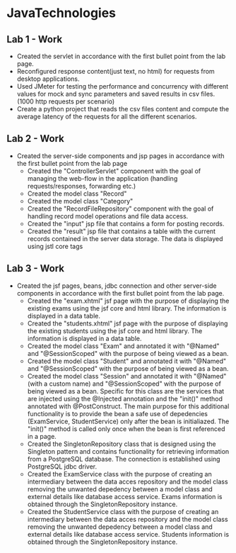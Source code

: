 # JavaTechnologies

## Lab 1 - Work
  * Created the servlet in accordance with the first bullet point from the lab page.
  * Reconfigured response content(just text, no html) for requests from desktop applications.
  * Used JMeter for testing the performance and concurrency with different values for mock and sync parameters and saved results in csv files. (1000 http requests per scenario)
  * Create a python project that reads the csv files content and compute the average latency of the requests for all the different scenarios.
## Lab 2 - Work
  * Created the server-side components and jsp pages in accordance with the first bullet point from the lab page
    - Created the "ControllerServlet" component with the goal of managing the web-flow in the application (handling requests/responses, forwarding etc.)
    - Created the model class "Record"
    - Created the model class "Category"
    - Created the "RecordFileRepository" component with the goal of handling record model operations and file data access.
    - Created the "input" jsp file that contains a form for posting records.
    - Created the "result" jsp file that contains a table with the current records contained in the server data storage. The data is displayed using jstl core tags
## Lab 3 - Work
  * Created the jsf pages, beans, jdbc connection and other server-side components in accordance with the first bullet point from the lab page.
    - Created the "exam.xhtml" jsf page with the purpose of displaying the existing exams using the jsf core and html library. The information is displayed in a data table.
    - Created the "students.xhtml" jsf page with the purpose of displaying the existing students using the jsf core and html library. The information is displayed in a data table.
    - Created the model class "Exam" and annotated it with "@Named" and "@SessionScoped" with the purpose of being viewed as a bean.
    - Created the model class "Student" and annotated it with "@Named" and "@SessionScoped" with the purpose of being viewed as a bean.
    - Created the model class "Session" and annotated it with "@Named" (with a custom name) and "@SessionScoped" with the purpose of being viewed as a bean. Specific for this class are the services that are injected using the @Injected annotation and the "init()" method annotated with @PostConstruct. The main purpose for this additional functionality is to provide the bean a safe use of depedencies (ExamService, StudentService) only after the bean is initialiazed. The "init()" method is called only once when the bean is first referenced in a page.
    - Created the SingletonRepository class that is designed using the Singleton pattern and contains functionality for retrieving information from a PostgreSQL database. The connection is established using PostgreSQL jdbc driver.
    - Created the ExamService class with the purpose of creating an intermediary between the data acces repository and the model class removing the unwanted depedency between a model class and external details like database access service. Exams information is obtained through the SingletonRepository instance.
    - Created the StudentService class with the purpose of creating an intermediary between the data acces repository and the model class removing the unwanted depedency between a model class and external details like database access service. Students information is obtained through the SingletonRepository instance.
    
